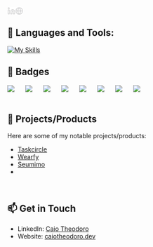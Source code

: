 
<a href='https://www.linkedin.com/in/caiotheodoro1/' target="_blank"><img align='left' alt="linkedin" src="https://raw.githubusercontent.com/caiotheodoro/caiotheodoro/refs/heads/main/assets/linkedin.svg" height='18px'/></a>
<a href='https://www.caiotheodoro.dev' target="_blank"><img align='left' alt="website" src="https://raw.githubusercontent.com/caiotheodoro/caiotheodoro/refs/heads/main/assets/globe.svg" height='18px'/></a>
<br>
## 🔨 Languages and Tools:
[![My Skills](https://skillicons.dev/icons?i=aws,postgres,react,next,typescript,javascript,python,nodejs,docker,tensorflow,firebase,c,redis,git,dynamodb,apollo,bash,css,html,electron,flask,graphql,jest,vitest,kafka,mysql,fastapi,opencv,prisma,rabbitmq,redux,terraform,workers&perline=11)](https://skillicons.dev)
<br>
## 📃 Badges
<div style="display: flex; gap: 25px; flex-wrap: wrap;">
  <a href="https://www.credly.com/badges/dfb80bc9-7630-436a-8513-7e71720bb3bc" target="_blank"><img src="https://images.credly.com/size/100x100/images/d41de2b7-cbc2-47ec-bcf1-ebecbe83872f/GCC_badge_DA_1000x1000.png" /></a>
  <a href="https://www.credly.com/badges/90b08c08-aea7-4d8a-9585-5d2d3a212812" target="_blank"><img src="https://images.credly.com/size/100x100/images/c76856a4-adff-4c84-a951-9574b39e7bea/image.png" /></a>
  <a href="https://www.credly.com/badges/201790b1-a774-483b-8147-14553a17da23" target="_blank"><img src="https://images.credly.com/size/100x100/images/a856d3ba-1aa7-4e93-8c15-8d65cec6368d/image.png" /></a>
  <a href="https://www.coursera.org/account/accomplishments/professional-cert/R9VWV28S6RHK" target="_blank"><img src="https://images.credly.com/size/100x100/images/5aa05f53-1a60-4913-bf7e-e356f34bdb7e/image.png" /></a>
  <a href="https://www.coursera.org/account/accomplishments/professional-cert/7YW27R22BX2M" target="_blank"><img src="https://images.credly.com/size/100x100/images/0e284c3f-5164-4b21-8660-0d84737941bc/image.png" /></a>
  <a href="https://www.coursera.org/account/accomplishments/verify/KMKFS6VQVVTH" target="_blank"><img src="https://images.credly.com/size/100x100/images/7fd7ae4b-b038-4616-93cc-ca8dfebbf14d/image.png" /></a>
  <a href="https://www.coursera.org/account/accomplishments/professional-cert/N17JR7HP2Y97" target="_blank"><img src="https://images.credly.com/size/100x100/images/d9fe3b97-3f2f-4b1d-a295-16c92ae855bc/image.png" /></a>
  <a href="https://www.coursera.org/account/accomplishments/professional-cert/R9VWV28S6RHK" target="_blank"><img src="https://images.credly.com/size/100x100/images/d4f5ad79-2eea-4c8b-802d-efc2b6504879/image.png" /></a>
</div>

<br>

## 🌟 Projects/Products
Here are some of my notable projects/products:

- [Taskcircle](https://taskcircle.vercel.app)
- [Wearfy](https://Wearfy.online)
- [Seumimo](https://seumimo.com)
- 
<br>

## 📫 Get in Touch
- LinkedIn: [Caio Theodoro](https://www.linkedin.com/in/caiotheodoro1/)
- Website: [caiotheodoro.dev](https://www.caiotheodoro.dev)

